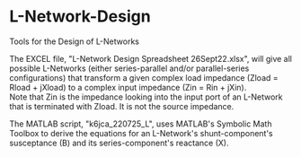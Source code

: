 # L-Network-Design
Tools for the Design of L-Networks

The EXCEL file, "L-Network Design Spreadsheet 26Sept22.xlsx", will give all possible L-Networks (either series-parallel and/or parallel-series configurations) that transform a given complex load impedance (Zload = Rload + jXload) to a complex input impedance (Zin = Rin + jXin).  
Note that Zin is the impedance looking into the input port of an L-Network that is terminated with Zload.  It is not the source impedance.

The MATLAB script, "k6jca_220725_L", uses MATLAB's Symbolic Math Toolbox to derive the equations for an L-Network's shunt-component's susceptance (B) and its series-component's reactance (X).
